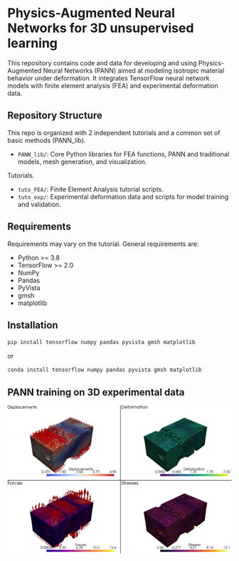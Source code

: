 # Physics-Augmented Neural Networks for 3D unsupervised learning

This repository contains code and data for developing and using Physics-Augmented Neural Networks (PANN) aimed at modeling isotropic material behavior under deformation. It integrates TensorFlow neural network models with finite element analysis (FEA) and experimental deformation data.

## Repository Structure
This repo is organized with 2 independent tutorials and a common set of basic methods (PANN_lib).
- `PANN_lib/`: Core Python libraries for FEA functions, PANN and traditional models, mesh generation, and visualization.

Tutorials.
- `tuto_FEA/`: Finite Element Analysis tutorial scripts.
- `tuto_exp/`: Experimental deformation data and scripts for model training and validation.

## Requirements
Requirements may vary on the tutorial. General requirements are:
- Python >= 3.8
- TensorFlow >= 2.0
- NumPy
- Pandas
- PyVista
- gmsh
- matplotlib

## Installation
```bash
pip install tensorflow numpy pandas pyvista gmsh matplotlib
```
or
```bash
conda install tensorflow numpy pandas pyvista gmsh matplotlib
```

## PANN training on 3D experimental data

<img src="res_exp.png" alt="Results of the PANN training on step 4" width="700"/>


